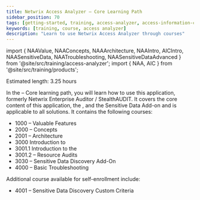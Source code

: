 ```yaml
---
title: Netwrix Access Analyzer – Core Learning Path
sidebar_position: 70
tags: [getting-started, training, access-analyzer, access-information-center]
keywords: [training, course, access analyzer]
description: "Learn to use Netwrix Access Analyzer through courses"
---
```


import { NAAValue, NAAConcepts, NAAArchitecture, NAAIntro, AICIntro, NAASensitiveData, NAATroubleshooting, NAASensitiveDataAdvanced } from '@site/src/training/access-analyzer';
import { NAA, AIC } from '@site/src/training/products';


Estimated length: 3.25 hours

In the <NAA /> – Core learning path, you will learn how to use this application, formerly Netwrix Enterprise Auditor / StealthAUDIT. It covers the core content of this application, the <AIC />, and the Sensitive Data Add-on and is applicable to all solutions. It contains the following courses:

* 1000 <NAA /> – Valuable Features
* 2000 <NAA /> – Concepts
* 2001 <NAA /> – Architecture
* 3000 Introduction to <NAA />
* 3001.1 Introduction to the <AIC />
* 3001.2 <AIC /> – Resource Audits
* 3030 <NAA /> – Sensitive Data Discovery Add-On
* 4000 <NAA /> – Basic Troubleshooting

Additional course available for self-enrollment include:

* 4001 <NAA /> – Sensitive Data Discovery Custom Criteria

<NAAValue />

<NAAConcepts />

<NAAArchitecture />

<NAAIntro />

<AICIntro />

<NAASensitiveData />

<NAATroubleshooting />

<NAASensitiveDataAdvanced />
